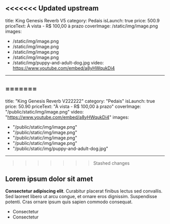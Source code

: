 <<<<<<< Updated upstream
---
title: King Genesis Reverb V5
category: Pedais
isLaunch: true
price: 500.9
priceText: À vista - R$ 100,00 à prazo
coverImage: /static/img/image.png
images:
  - /static/img/image.png
  - /static/img/image.png
  - /static/img/image.png
  - /static/img/image.png
  - /static/img/puppy-and-adult-dog.jpg
video: https://www.youtube.com/embed/a8yHWqukDi4
---
=======
---
title: "King Genesis Reverb V222222"
category: "Pedais"
isLaunch: true
price: 50.90
priceText: "À vista - R$ 100,00 à prazo"
coverImage: "/public/static/img/image.png"
video: "https://www.youtube.com/embed/a8yHWqukDi4"
images:
  - "/public/static/img/image.png"
  - "/public/static/img/image.png"
  - "/public/static/img/image.png"
  - "/public/static/img/image.png"
  - "/public/static/img/puppy-and-adult-dog.jpg"
---
>>>>>>> Stashed changes

## Lorem ipsum dolor sit amet

**Consectetur adipiscing elit**. Curabitur placerat finibus lectus sed convallis. Sed laoreet libero ut arcu congue, et ornare eros dignissim. Suspendisse potenti. Cras ornare ipsum quis sapien commodo consequat.

+ Consectetur
+ Consectetur
